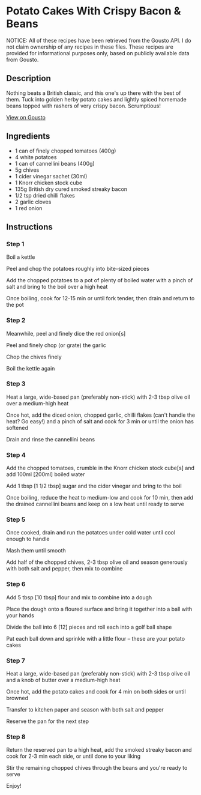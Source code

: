 # Potato Cakes With Crispy Bacon & Beans

NOTICE: All of these recipes have been retrieved from the Gousto API. I do not claim ownership of any recipes in these files. These recipes are provided for informational purposes only, based on publicly available data from Gousto.

## Description

Nothing beats a British classic, and this one's up there with the best of them. Tuck into golden herby potato cakes and lightly spiced homemade beans topped with rashers of very crispy bacon. Scrumptious!

[View on Gousto](https://www.gousto.co.uk/recipes/cookbook/potato-cakes-with-crispy-bacon-beans)

## Ingredients

- 1 can of finely chopped tomatoes (400g)
- 4 white potatoes
- 1 can of cannellini beans (400g)
- 5g chives
- 1 cider vinegar sachet (30ml)
- 1 Knorr chicken stock cube
- 135g British dry cured smoked streaky bacon
- 1/2 tsp dried chilli flakes 
- 2 garlic cloves
- 1 red onion

## Instructions


### Step 1

Boil a kettle

Peel and chop the potatoes roughly into bite-sized pieces

Add the chopped potatoes to a pot of plenty of boiled water with a pinch of salt and bring to the boil over a high heat

Once boiling, cook for 12-15 min or until fork tender, then drain and return to the pot


### Step 2

Meanwhile, peel and finely dice the red onion<span class="text-danger">[s]</span>

Peel and finely chop (or grate) the garlic

Chop the chives finely

Boil the kettle again


### Step 3

Heat a large, wide-based pan (preferably non-stick) with 2-3 tbsp olive oil over a medium-high heat

Once hot, add the diced onion, chopped garlic, chilli flakes (can't handle the heat? Go easy!) and a pinch of salt and cook for 3 min or until the onion has softened

Drain and rinse the cannellini beans


### Step 4

Add the chopped tomatoes, crumble in the Knorr chicken stock cube<span class="text-danger">[s]</span> and add 100ml <span class="text-danger">[200ml]</span> boiled water

Add 1 tbsp <span class="text-danger">[1 1/2 tbsp]</span> sugar and the cider vinegar and bring to the boil

Once boiling, reduce the heat to medium-low and cook for 10 min, then add the drained cannellini beans and keep on a low heat until ready to serve


### Step 5

Once cooked, drain and run the potatoes under cold water until cool enough to handle

Mash them until smooth

Add half of the chopped chives, 2-3 tbsp olive oil and season generously with both salt and pepper, then mix to combine


### Step 6

Add 5 tbsp <span class="text-danger">[10 tbsp]</span> flour and mix to combine into a dough

Place the dough onto a floured surface and bring it together into a ball with your hands

Divide the ball into 6 <span class="text-danger">[12]</span> pieces and roll each into a golf ball shape

Pat each ball down and sprinkle with a little flour – these are your potato cakes


### Step 7

Heat a large, wide-based pan (preferably non-stick) with 2-3 tbsp olive oil and a knob of butter over a medium-high heat

Once hot, add the potato cakes and cook for 4 min on both sides or until browned

Transfer to kitchen paper and season with both salt and pepper

Reserve the pan for the next step

### Step 8

Return the reserved pan to a high heat, add the smoked streaky bacon and cook for 2-3 min each side, or until done to your liking

Stir the remaining chopped chives through the beans and you're ready to serve

Enjoy!

